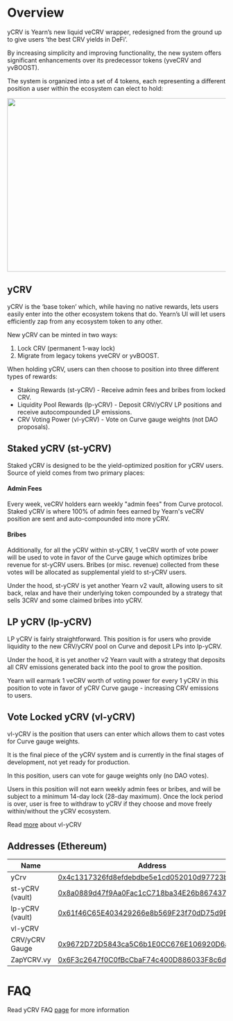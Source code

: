 # Overview
yCRV is Yearn’s new liquid veCRV wrapper, redesigned from the ground up to give users ‘the best CRV yields in DeFi’.

By increasing simplicity and improving functionality, the new system offers significant enhancements over its predecessor tokens (yveCRV and yvBOOST).

The system is organized into a set of 4 tokens, each representing a different position a user within the ecosystem can elect to hold:


<p align="center">
  <img width="640" height="400" src="https://i.imgur.com/wz9BVxF.png"/>
</p>

## yCRV
yCRV is the ‘base token’ which, while having no native rewards, lets users easily enter into the other ecosystem tokens that do. Yearn’s UI will let users efficiently zap from any ecosystem token to any other. 

New yCRV can be minted in two ways:
1. Lock CRV (permanent 1-way lock)
2. Migrate from legacy tokens yveCRV or yvBOOST.

When holding yCRV, users can then choose to position into three different types of rewards:

- Staking Rewards (st-yCRV) - Receive admin fees and bribes from locked CRV.
- Liquidity Pool Rewards (lp-yCRV) - Deposit CRV/yCRV LP positions and receive autocompounded LP emissions.
- CRV Voting Power (vl-yCRV) - Vote on Curve gauge weights (not DAO proposals).

## Staked yCRV (st-yCRV)

Staked yCRV is designed to be the yield-optimized position for yCRV users. Source of yield comes from two primary places:

#### Admin Fees
Every week, veCRV holders earn weekly "admin fees" from Curve protocol. Staked yCRV is where 100% of admin fees earned by Yearn's veCRV position are sent and auto-compounded into more yCRV.

#### Bribes
Additionally, for all the yCRV within st-yCRV, 1 veCRV worth of vote power will be used to vote in favor of the Curve gauge which optimizes bribe revenue for st-yCRV users. Bribes (or misc. revenue) collected from these votes will be allocated as supplemental yield to st-yCRV users.

Under the hood, st-yCRV is yet another Yearn v2 vault, allowing users to sit back, relax and have their underlying token compounded by a strategy that sells 3CRV and some claimed bribes into yCRV.

## LP yCRV (lp-yCRV)

LP yCRV is fairly straightforward. This position is for users who provide liquidity to the new CRV/yCRV pool on Curve and deposit LPs into lp-yCRV.

Under the hood, it is yet another v2 Yearn vault with a strategy that deposits all CRV emissions generated back into the pool to grow the position.

Yearn will earmark 1 veCRV worth of voting power for every 1 yCRV in this position to vote in favor of yCRV Curve gauge - increasing CRV emissions to users.

## Vote Locked yCRV (vl-yCRV)

vl-yCRV is the position that users can enter which allows them to cast votes for Curve gauge weights.

It is the final piece of the yCRV system and is currently in the final stages of development, not yet ready for production.

In this position, users can vote for gauge weights only (no DAO votes). 

Users in this position will not earn weekly admin fees or bribes, and will be subject to a minimum 14-day lock (28-day maximum). Once the lock period is over, user is free to withdraw to yCRV if they choose and move freely within/without the yCRV ecosystem.

Read [more](https://docs.yearn.finance/getting-started/products/ycrv/vl-ycrv) about vl-yCRV

## Addresses (Ethereum)

| Name | Address |
| ---------------------- | ------------------------------------------ |
| yCrv | [0x4c1317326fd8efdebdbe5e1cd052010d97723bd6](https://etherscan.io/address/0x4c1317326fd8efdebdbe5e1cd052010d97723bd6) |
| st-yCRV (vault) | [0x8a0889d47f9Aa0Fac1cC718ba34E26b867437880](https://etherscan.io/address/0x8a0889d47f9Aa0Fac1cC718ba34E26b867437880) |
| lp-yCRV (vault) | [0x61f46C65E403429266e8b569F23f70dD75d9BeE7](https://etherscan.io/address/0x61f46C65E403429266e8b569F23f70dD75d9BeE7) |
| vl-yCRV |  |
| CRV/yCRV Gauge | [0x9672D72D5843ca5C6b1E0CC676E106920D6a650E](https://etherscan.io/address/0x9672D72D5843ca5C6b1E0CC676E106920D6a650E) |
| ZapYCRV.vy | [0x6F3c2647f0C0fBcCbaF74c400D886033F8c6d2E6](https://etherscan.io/address/0x6F3c2647f0C0fBcCbaF74c400D886033F8c6d2E6) |

# FAQ

Read yCRV FAQ [page](https://docs.yearn.finance/getting-started/products/ycrv/faq) for more information

